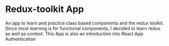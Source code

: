 # Redux-toolkit App

An app to learn and practice class based components and the redux toolkit. 
Since most learning is for functional components, I decided to learn redux as well as context. 
This App is also an introduction into React App Authentication
